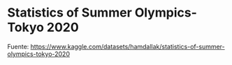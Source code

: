 # Statistics of Summer Olympics- Tokyo 2020

Fuente: <https://www.kaggle.com/datasets/hamdallak/statistics-of-summer-olympics-tokyo-2020>
